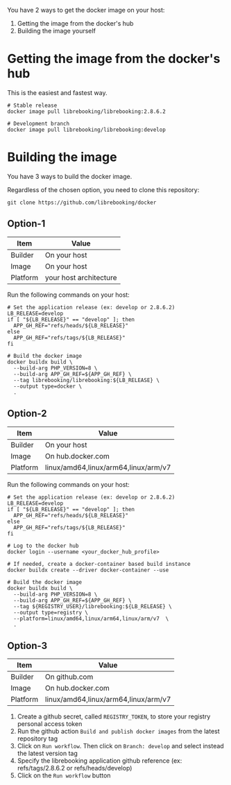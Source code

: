You have 2 ways to get the docker image on your host:
1. Getting the image from the docker's hub
1. Building the image yourself

# Getting the image from the docker's hub

This is the easiest and fastest way.
```
# Stable release
docker image pull librebooking/librebooking:2.8.6.2

# Development branch
docker image pull librebooking/librebooking:develop
```

# Building the image

You have 3 ways to build the docker image.

Regardless of the chosen option, you need to clone this repository:
```
git clone https://github.com/librebooking/docker
```

## Option-1

| Item     | Value                  |
| ---      | ---                    |
| Builder  | On your host           |
| Image    | On your host           |
| Platform | your host architecture |

Run the following commands on your host:
   ```
   # Set the application release (ex: develop or 2.8.6.2)
   LB_RELEASE=develop
   if [ "${LB_RELEASE}" == "develop" ]; then
     APP_GH_REF="refs/heads/${LB_RELEASE}"
   else
     APP_GH_REF="refs/tags/${LB_RELEASE}"
   fi

   # Build the docker image
   docker buildx build \
     --build-arg PHP_VERSION=8 \
     --build-arg APP_GH_REF=${APP_GH_REF} \
     --tag librebooking/librebooking:${LB_RELEASE} \
     --output type=docker \
     .
   ```

## Option-2

| Item     | Value                                |
| ---      | ---                                  |
| Builder  | On your host                         |
| Image    | On hub.docker.com                    |
| Platform | linux/amd64,linux/arm64,linux/arm/v7 |

Run the following commands on your host:
   ```
   # Set the application release (ex: develop or 2.8.6.2)
   LB_RELEASE=develop
   if [ "${LB_RELEASE}" == "develop" ]; then
     APP_GH_REF="refs/heads/${LB_RELEASE}"
   else
     APP_GH_REF="refs/tags/${LB_RELEASE}"
   fi

   # Log to the docker hub
   docker login --username <your_docker_hub_profile>

   # If needed, create a docker-container based build instance
   docker buildx create --driver docker-container --use

   # Build the docker image
   docker buildx build \
     --build-arg PHP_VERSION=8 \
     --build-arg APP_GH_REF=${APP_GH_REF} \
     --tag ${REGISTRY_USER}/librebooking:${LB_RELEASE} \
     --output type=registry \
     --platform=linux/amd64,linux/arm64,linux/arm/v7  \
     .
   ```

## Option-3

| Item     | Value                                |
| ---      | ---                                  |
| Builder  | On github.com                        |
| Image    | On hub.docker.com                    |
| Platform | linux/amd64,linux/arm64,linux/arm/v7 |

1. Create a github secret, called `REGISTRY_TOKEN`, to store your registry personal access token
1. Run the github action `Build and publish docker images` from the latest repository tag
1. Click on `Run workflow`. Then click on `Branch: develop` and select instead the latest version tag
1. Specify the librebooking application github reference (ex: refs/tags/2.8.6.2 or refs/heads/develop)
1. Click on the `Run workflow` button
